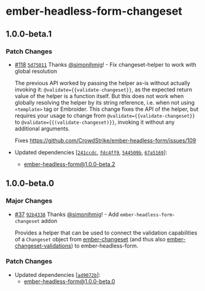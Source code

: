 # ember-headless-form-changeset

## 1.0.0-beta.1

### Patch Changes

- [#118](https://github.com/CrowdStrike/ember-headless-form/pull/118) [`5d75011`](https://github.com/CrowdStrike/ember-headless-form/commit/5d750110000f22460207f963feed3bc7deccd473) Thanks [@simonihmig](https://github.com/simonihmig)! - Fix changeset-helper to work with global resolution

  The previous API worked by passing the helper as-is without actually invoking it: `@validate={{validate-changeset}}`, as the expected return value of the helper is a function itself. But this does not work when globally resolving the helper by its string reference, i.e. when not using `<template>` tag or Embroider. This change fixes the API of the helper, but requires your usage to change from `@validate={{validate-changeset}}` to `@validate={{(validate-changeset)}}`, invoking it without any additional arguments.

  Fixes https://github.com/CrowdStrike/ember-headless-form/issues/109

- Updated dependencies [[`241ccdc`](https://github.com/CrowdStrike/ember-headless-form/commit/241ccdcedaf52d8af8b3f366b61d3055e9e38fc9), [`fdc4ff9`](https://github.com/CrowdStrike/ember-headless-form/commit/fdc4ff9fd8a2ba00c1f2f1fe04ece8f83ffe97b3), [`544509b`](https://github.com/CrowdStrike/ember-headless-form/commit/544509b256fb171e62cc74b2cba2b2f32faa6f35), [`67a5169`](https://github.com/CrowdStrike/ember-headless-form/commit/67a5169eb11552d7db9eb1f2553f59dfaad9aa65)]:
  - ember-headless-form@1.0.0-beta.2

## 1.0.0-beta.0

### Major Changes

- [#37](https://github.com/CrowdStrike/ember-headless-form/pull/37) [`92b4338`](https://github.com/CrowdStrike/ember-headless-form/commit/92b4338811cd4dbd824f84e018fbd8eb308a5517) Thanks [@simonihmig](https://github.com/simonihmig)! - Add `ember-headless-form-changeset` addon

  Provides a helper that can be used to connect the validation capabilities of a `Changeset` object from [ember-changeset](https://github.com/poteto/ember-changeset) (and thus also [ember-changeset-validations](https://github.com/poteto/ember-changeset-validations/)) to ember-headless-form.

### Patch Changes

- Updated dependencies [[`ad9072b`](https://github.com/CrowdStrike/ember-headless-form/commit/ad9072bd02cb38a75a1d05efdfefb88dc827cade)]:
  - ember-headless-form@1.0.0-beta.0
